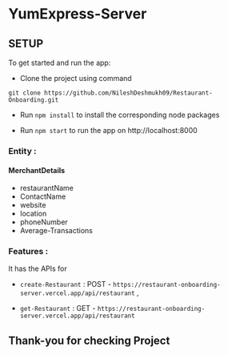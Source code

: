# YumExpress-Server

## SETUP

To get started and run the app:

- Clone the project using command

` git clone https://github.com/NileshDeshmukh09/Restaurant-Onboarding.git `

- Run ` npm install ` to install the corresponding node packages

- Run ` npm start ` to run the app on http://localhost:8000

### Entity : 

 #### MerchantDetails         
 - restaurantName
 - ContactName
 - website
 - location
 - phoneNumber
 - Average-Transactions


### Features :

It has the APIs for 

- ` create-Restaurant ` : POST - `https://restaurant-onboarding-server.vercel.app/api/restaurant` , 


- ` get-Restaurant ` : GET - ` https://restaurant-onboarding-server.vercel.app/api/restaurant `




## Thank-you  for checking Project

